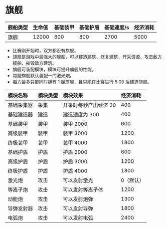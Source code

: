 # 旗舰

| 舰船类型 | 生命值 | 基础装甲 | 基础护盾 | 基础速度/s | 经济消耗 |
| :------- | :----- | :------- | :------- | :--------- | :------- |
| 旗舰     | 12000  | 800      | 800      | 2700       | 5000     |

- 比赛刚开始时，双方都没有旗舰。
- 旗舰是游戏中最强大的舰船，可以建造建筑、修复建筑、开采资源、攻击敌方舰船、摧毁敌方建筑。
- 旗舰可装配模块，模块可提升旗舰的性能。
- 每艘旗舰默认装配一门激光炮。
- 每方最多只能同时拥有 1 艘旗舰，且只能在比赛进行 5:00 后建造旗舰。

| 模块名称   | 模块类型 | 模块效果              | 经济消耗  |
| :--------- | :------- | :-------------------- | :-------- |
| 基础采集器 | 采集     | 开采时每秒产出经济 20 | 400       |
| 基础建造器 | 建造     | 建造速度为 300        | 400       |
| 基础装甲   | 装甲     | 装甲 2000             | 600       |
| 高级装甲   | 装甲     | 装甲 3000             | 1200      |
| 终极装甲   | 装甲     | 装甲 4000             | 1800      |
| 基础护盾   | 护盾     | 护盾 2000             | 600       |
| 高级护盾   | 护盾     | 护盾 3000             | 1200      |
| 终极护盾   | 护盾     | 护盾 4000             | 1800      |
| 激光炮     | 攻击     | 可以发射激光          | 0（默认） |
| 等离子炮   | 攻击     | 可以发射等离子体      | 1200      |
| 动能炮     | 攻击     | 可以发射炮弹          | 1300      |
| 导弹发射器 | 攻击     | 可以发射导弹          | 1800      |
| 电弧炮     | 攻击     | 可以发射电弧          | 2400      |